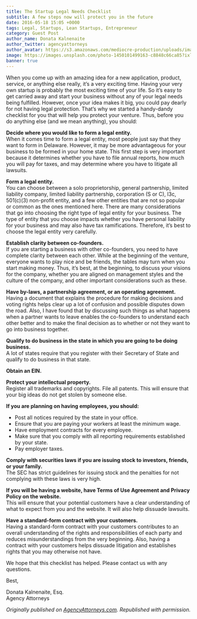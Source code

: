 ```yaml
---
title: The Startup Legal Needs Checklist
subtitle: A few steps now will protect you in the future
date: 2016-05-18 15:05 +0000
tags: Legal, Startups, Lean Startups, Entrepreneur
category: Guest Post
author_name: Donata Kalnenaite
author_twitter: agencyattorneys
author_avatar: https://s3.amazonaws.com/mediocre-production/uploads/image/filename/81/headshot.jpg
image: https://images.unsplash.com/photo-1450101499163-c8848c66ca85?ixlib=rb-0.3.5&q=80&fm=jpg&crop=entropy&s=091311222ab12502202f18610a55088d
banner: true
---
```


When you come up with an amazing idea for a new application, product, service, or anything else really, it’s a very exciting time. Having your very own startup is probably the most exciting time of your life. So it’s easy to get carried away and start your business without any of your legal needs being fulfilled. However, once your idea makes it big, you could pay dearly for not having legal protection. That’s why we started a handy-dandy checklist for you that will help you protect your venture. Thus, before you do anything else (and we mean anything), you should:

**Decide where you would like to form a legal entity.**  
When it comes time to form a legal entity, most people just say that they want to form in Delaware. However, it may be more advantageous for your business to be formed in your home state. This first step is very important because it determines whether you have to file annual reports, how much you will pay for taxes, and may determine where you have to litigate all lawsuits.

**Form a legal entity.**  
You can choose between a solo proprietorship, general partnership, limited liability company, limited liability partnership, corporation (S or C), l3c, 501(c)(3) non-profit entity, and a few other entities that are not so popular or common as the ones mentioned here.  There are many considerations that go into choosing the right type of legal entity for your business. The type of entity that you choose impacts whether you have personal liability for your business and may also have tax ramifications. Therefore, it’s best to choose the legal entity very carefully.

**Establish clarity between co-founders.**  
If you are starting a business with other co-founders, you need to have complete clarity between each other. While at the beginning of the venture, everyone wants to play nice and be friends, the tables may turn when you start making money. Thus, it’s best, at the beginning, to discuss your visions for the company, whether you are aligned on management styles and the culture of the company, and other important considerations such as these.

**Have by-laws, a partnership agreement, or an operating agreement.**  
Having a document that explains the procedure for making decisions and voting rights helps clear up a lot of confusion and possible disputes down the road. Also, I have found that by discussing such things as what happens when a partner wants to leave enables the co-founders to understand each other better and to make the final decision as to whether or not they want to go into business together.

**Qualify to do business in the state in which you are going to be doing business.**  
A lot of states require that you register with their Secretary of State and qualify to do business in that state.

**Obtain an EIN.**

**Protect your intellectual property.**  
Register all trademarks and copyrights. File all patents. This will ensure that your big ideas do not get stolen by someone else.

**If you are planning on having employees, you should:**  
- Post all notices required by the state in your office.
- Ensure that you are paying your workers at least the minimum wage.
- Have employment contracts for every employee.
- Make sure that you comply with all reporting requirements established by your state.
- Pay employer taxes.

**Comply with securities laws if you are issuing stock to investors, friends, or your family.**  
The SEC has strict guidelines for issuing stock and the penalties for not complying with these laws is very high.

**If you will be having a website, have Terms of Use Agreement and Privacy Policy on the website.**  
This will ensure that your potential customers have a clear understanding of what to expect from you and the website. It will also help dissuade lawsuits.

**Have a standard-form contract with your customers.**  
Having a standard-form contract with your customers contributes to an overall understanding of the rights and responsibilities of each party and reduces misunderstandings from the very beginning. Also, having a contract with your customers helps dissuade litigation and establishes rights that you may otherwise not have.

We hope that this checklist has helped. Please contact us with any questions.

Best,

Donata Kalnenaite, Esq.  
Agency Attorneys

<i>Originally published on <a href="http://www.agencyattorneys.com" target="_blank">AgencyAttorneys.com</a>. Republished with permission.</i>
